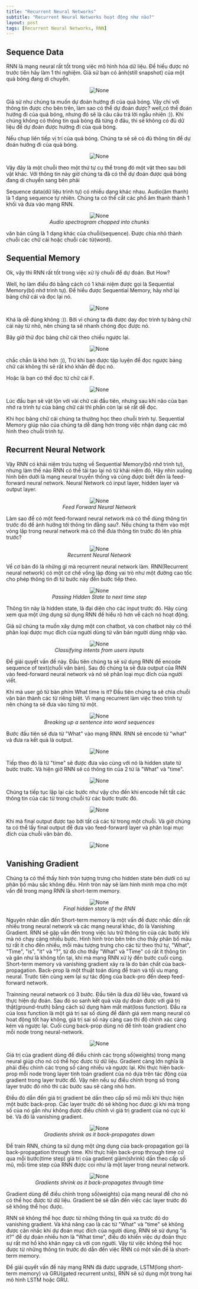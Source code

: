 ```yaml
---
title: "Recurrent Neural Networks"
subtitle: "Recurrent Neural Networks hoạt động như nào?"
layout: post
tags: [Recurrent Neural Networks, RNN]
---
```


## Sequence Data 

 RNN là mạng neural rất tốt trong việc mô hình hóa dữ liệu. Để hiểu được nó trước tiên hãy làm 1 thí nghiệm. Giả sử bạn có ảnh(still snapshot) của một quả bóng đang di chuyển. 
 
 <center>
  <img src="/img/bp/2018-06-18-RNN/ball.png" alt="None">
 </center>
 
 Giả sử như chúng ta muốn dự đoán hướng đi của quả bóng. Vậy chỉ với thông tin được cho bên trên, làm sao có thể dự đoán được? well,có thể đoán hướng đi của quả bóng, nhưng đó sẽ là câu câu trả lời ngẫu nhiên :)). Khi chúng không có thông tin quả bóng đã từng ở đâu, thì sẽ không có đủ dữ liệu để dự đoán được hướng đi của quả bóng.
 
 Nếu chụp liên tiếp vị trí của quả bóng. Chúng ta sẽ sẽ có đủ thông tin để dự đoán hướng đi của quả bóng.

 <center>
  <img src="/img/bp/2018-06-18-RNN/ball.gif" alt="None">
 </center>

Vậy đây là một chuỗi theo một thứ tự cụ thể trong đó một vật theo sau bởi vật khác. Với thông tin này giờ chúng ta đã có thể dự đoán được quả bóng đang di chuyển sang bên phải

Sequence data(dữ liệu trình tự) có nhiều dạng khác nhau. Audio(âm thanh) là 1 dạng sequence tự nhiên. Chúng ta có thể cắt các phổ âm thanh thành 1 khối và đưa vào mạng RNN.

 <center>
  <img src="/img/bp/2018-06-18-RNN/audio.png" alt="None">
  <br>
  <i>Audio spectrogram chopped into chunks</i>
 </center>

văn bản cũng là 1 dạng khác của chuỗi(sequence). Được chia nhỏ thành chuỗi các chữ cái hoặc chuỗi các từ(word).

## Sequential Memory

Ok, vậy thì RNN rất tốt trong việc xử lý chuỗi để dự đoán. But How?

Well, họ làm điều đó bằng cách có 1 khái niệm được gọi là Sequential Memory(bộ nhớ trình tự). Để hiểu được Sequential Memory, hãy nhớ lại bảng chữ cái và đọc lại nó.

 <center>
  <img src="/img/bp/2018-06-18-RNN/abc.png" alt="None">
 </center>
 
 Khá là dễ đúng không :)). Bởi vì chúng ta đã được dạy đọc trình tự bảng chữ cái này từ nhỏ, nên chúng ta sẽ nhanh chóng đọc được nó.
 
 Bây giờ thử đọc bảng chữ cái theo chiều ngược lại.
 

 <center>
  <img src="/img/bp/2018-06-18-RNN/abcre.png" alt="None">
 </center>
 
 chắc chắn là khó hơn :)), Trừ khi bạn được tập luyện để đọc ngược bảng chữ cái không thì sẽ rất khó khăn để đọc nó.
 
 Hoặc là bạn có thể đọc từ chữ cái F.
 
 <center>
  <img src="/img/bp/2018-06-18-RNN/fabc.png" alt="None">
 </center>
 
 Lúc đầu bạn sẽ vật lộn với vài chữ cái đầu tiên, nhưng sau khi não của bạn nhớ ra trình tự của bảng chữ cái thì phần còn lại sẽ rất dễ đọc. 
 
Khi học bảng chữ cái chúng ta thường học theo chuỗi trình tự. Sequential Memory giúp não của chúng ta dễ dàng hơn trong việc nhận dạng các mô hình theo chuỗi trình tự.

## Recurrent Neural Network

Vậy RNN có khái niệm trừu tượng về Sequential Memory(bộ nhớ trình tự), nhưng làm thế nào RNN có thể tái tạo lại nó từ khái niệm đó. Hãy nhìn xuống hình bên dưới là mạng neural truyền thống và cũng được biết đến là feed-forward neural network. Neural Network có input layer, hidden layer và output layer.

 <center>
  <img src="/img/bp/2018-06-18-RNN/FFW.png" alt="None">
 <br>
 <em>Feed Forward Neural Network</em>
 </center>

Làm sao để có một feed-forward neural network mà có thể dùng thông tin trước đó để ảnh hưởng tới thông tin đằng sau?. Nếu chúng ta thêm vào một vòng lặp trong neural network mà có thể đưa thông tin trước đó lên phía trước?

<center>
  <img src="/img/bp/2018-06-18-RNN/RNN.png" alt="None">
 <br>
 <em>Recurrent Neural Network</em>
 </center>

Về cơ bản đó là những gì mà recurrent neural network làm. RNN(Recurrent neural network) có một cơ chế vồng lặp đóng vai trò như một đường cao tốc cho phép thông tin đi từ bước này đến bước tiếp theo.

<center>
  <img src="/img/bp/2018-06-18-RNN/hidden.gif" alt="None">
 <br>
 <em>Passing Hidden State to next time step</em>
 </center>

Thông tin này là hidden state, là đại diện cho các input trước đó. Hãy cùng xem qua một ứng dụng sử dụng RNN để hiểu rõ hơn về cách nó hoạt động.

Giả sử chúng ta muốn xây dựng một con chatbot, và con chatbot này có thể phân loại được mục đích của người dùng từ văn bản người dùng nhập vào.

<center>
  <img src="/img/bp/2018-06-18-RNN/classify.gif" alt="None">
 <br>
 <em>Classifying intents from users inputs</em>
 </center>
 
 Để giải quyết vấn đề này. Đầu tiên chúng ta sẽ sử dụng RNN để encode sequence of text(chuỗi văn bản). Sau đó chúng ta sẽ đưa output của RNN vào feed-forward neural network và nó sẽ phân loại mục đích của người viết.
 
 Khi mà user gõ từ bàn phím What time is it? Đầu tiên chúng ta sẽ chia chuỗi văn bản thành các từ riêng biệt. Vì mạng recurrent làm việc theo trình tự nên chúng ta sẽ đưa vào từng từ một.
 
 
 <center>
  <img src="/img/bp/2018-06-18-RNN/breakingsen.gif" alt="None">
 <br>
 <em>Breaking up a sentence into word sequences</em>
 </center>
 
 Bước đầu tiên sẽ đưa từ "What" vào mạng RNN. RNN sẽ encode từ "what" và đưa ra kết quả là output.
 
 <center>
  <img src="/img/bp/2018-06-18-RNN/breakingsen2.gif" alt="None">
 </center>
 
 Tiếp theo đó là từ "time" sẽ được đưa vào cùng với nó là hidden state từ bước trước. Và hiện giờ RNN sẽ có thông tin của 2 từ là "What" và "time".
 
 <center>
  <img src="/img/bp/2018-06-18-RNN/breakingsen3.gif" alt="None">
 </center>
 
 Chúng ta tiếp tục lặp lại các bước như vậy cho đến khi encode hết tất các thông tin của các từ trong chuỗi từ các bước trước đó.
 
  <center>
  <img src="/img/bp/2018-06-18-RNN/breakingsen4.gif" alt="None">
 </center>
 
 Khi mà final output được tạo bởi tất cả các từ trong một chuỗi. Và giờ chúng ta có thể lấy final output để đưa vào feed-forward layer và phân loại mục đích của chuỗi văn bản đó.
 
  <center>
  <img src="/img/bp/2018-06-18-RNN/breakingsen5.gif" alt="None">
 </center>
 
## Vanishing Gradient
 
 Chúng ta có thể thấy hình tròn tượng trưng cho hidden state bên dưới có sự phân bố màu sắc không đều. Hình tròn này sẽ làm hình minh mọa cho một vấn đề trong mạng RNN là short-term memory.
 
 <center>
  <img src="/img/bp/2018-06-18-RNN/final.png" alt="None">
 <br>
 <em>Final hidden state of the RNN</em>
 </center>

Nguyên nhân dẫn đến Short-term memory là một vấn đề được nhắc đến rất nhiều trong neural network và các mạng neural khác, đó là Vanishing Gradient. RNN sẽ gặp vấn đền trong việc lưu trữ thông tin của các bước khi mà nó chạy càng nhiều bước. Hình hình tròn bên trên cho thấy phân bố màu từ rất ít cho đến nhiều, mỗi màu tượng trưng cho các từ theo thứ tự, "What", "Time", "is", "it" và "?", từ đó cho thấy "What" và "Time" có rất ít thông tin và gân như là không tồn tại, khi mà mạng RNN xử lý đến bước cuối cùng. Short-term memory và vanishing gradient xảy ra là do bản chất của back-propagation. Back-prop là một thuật toán dùng để train và tối ưu mạng neural. Trước tiên cùng xem lại sự tác động của back-pro đến deep feed-forward network.

Trainning neural network có 3 bước. Đầu tiên là đưa dữ liệu vào, foward và thực hiện dự đoán. Sau đó so sanh kết quả vừa dự đoán được với giá trị thật(ground-truth) bằng cách sử dụng hàm mất mát(loss function). Đầu ra của loss function là một giá trị sai số dùng để đánh giá xem mạng neural có hoat động tốt hay không, giá trị sai số này càng cao thì độ chính xác càng kém và ngược lại. Cuối cùng back-prop dùng nó để tính toán gradient cho mỗi node trong neural-network. 

<center>
  <img src="/img/bp/2018-06-18-RNN/backpropa.gif" alt="None">
 </center>
 
 Giá trị của gradient dùng để điều chỉnh các trọng số(weights) trong mạng neural giúp cho nó có thể học được từ dữ liệu. Gradient càng lớn nghĩa là phải điều chỉnh các trọng số càng nhiều và ngược lại. Khi thực hiện back-prop mỗi node trong layer tính toán gradient của nó dựa trên tác động của gradient trong layer trước đố. Vậy nên nếu sự điều chỉnh trọng số trong layer trước đó nhỏ thì các bước sau sẽ càng nhỏ hơn.
 
 Điều đó dẫn đến giá trị gradient bé dần theo cấp số mũ mỗi khi thực hiện một bước back-prop. Các layer trước đó sẽ không học được gì khi mà trọng số của nó gần như không được điều chỉnh vì giá trị gradient của nó cực kì bé. Và đó là vanishing gradient.

<center>
  <img src="/img/bp/2018-06-18-RNN/backpropashrink.gif" alt="None">
 <br>
 <em>Gradients shrink as it back-propagates down</em>
 </center>
 
 Để train RNN, chúng ta sử dụng một ứng dụng của back-propagation gọi là back-propagation through time. Khi thực hiện back-prop through time cứ qua mỗi bước(time step) giá trị của gradient giảm(shrink) dần theo cấp số mũ, mỗi time step của RNN được coi như là một layer trong neural network.
 
<center>
  <img src="/img/bp/2018-06-18-RNN/backpropatime.gif" alt="None">
 <br>
 <em>Gradients shrink as it back-propagates through time</em>
 </center>
 
 Gradient dùng để điều chỉnh trọng số(weights) của mạng neural để cho nó có thể học được từ dữ liệu. Gradient bé sẽ dẫn đến việc các layer trước đó sẽ không thể học được.
 
 RNN sẽ không thể học được từ những thông tin quá xa trước đó do vanishing gradient. Và khả năng cao là các từ "What" và "time" sẽ không được cân nhắc khi dự đoán mục đích của người dùng. RNN sẽ sử dụng "is it?" để dự đoán nhiều hơn là "What time", điều đó khiến việc dự đoán thực sự rất mơ hồ khó khăn ngay cả với con người. Vậy từ việc không thể học được từ những thông tin trước đó dẫn đến việc RNN có một vấn đề là short-term memory.
 
 
 Để giải quyết vấn đề này mạng RNN đã được upgrade, LSTM(long short-term memory) và  GRU(gated recurrent units), RNN sẽ sử dụng một trong hai mô hình LSTM hoặc GRU.

